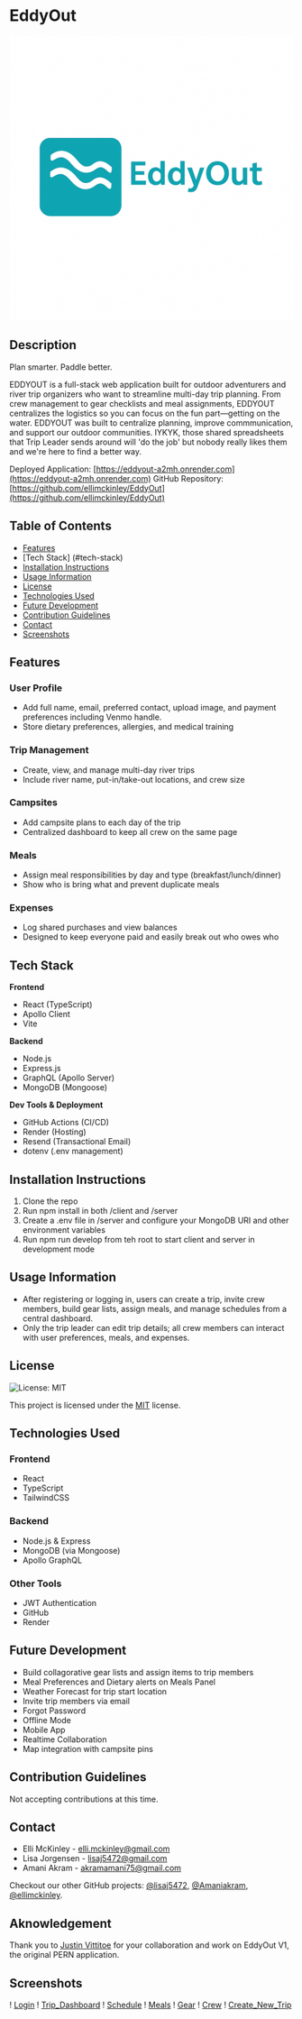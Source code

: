 # EddyOut

![Logo](./server/src/assets/Logo_EddyOut.png)

## Description

Plan smarter. Paddle better.

EDDYOUT is a full-stack web application built for outdoor adventurers and river trip organizers who want to streamline multi-day trip planning. From crew management to gear checklists and meal assignments, EDDYOUT centralizes the logistics so you can focus on the fun part—getting on the water. EDDYOUT was built to centralize planning, improve commmunication, and support our outdoor communities. IYKYK, those shared spreadsheets that Trip Leader sends around will 'do the job' but nobody really likes them and we're here to find a better way.

Deployed Application: [https://eddyout-a2mh.onrender.com](https://eddyout-a2mh.onrender.com)
GitHub Repository: [https://github.com/ellimckinley/EddyOut](https://github.com/ellimckinley/EddyOut)

## Table of Contents

- [Features](#features)
- [Tech Stack] (#tech-stack)
- [Installation Instructions](#installation-instructions)
- [Usage Information](#usage-information)
- [License](#license)
- [Technologies Used](#technologies-used)
- [Future Development](#future-development)
- [Contribution Guidelines](#contribution-guidelines)
- [Contact](#contact)
- [Screenshots](#screenshots)

## Features

### User Profile

- Add full name, email, preferred contact, upload image, and payment preferences including Venmo handle.
- Store dietary preferences, allergies, and medical training
<!-- - Trip leader can assign role in crew (e.g., Trip Leader, Boat Capitain, Passenger) -->

### Trip Management

- Create, view, and manage multi-day river trips
- Include river name, put-in/take-out locations, and crew size

<!-- ### Gear

- Build collagorative gear lists and assign items to trip members
- Plan meals by day and meal type, with cook assignments
- Manage crew members and roles for each trip -->

### Campsites

- Add campsite plans to each day of the trip
- Centralized dashboard to keep all crew on the same page

### Meals

- Assign meal responsibilities by day and type (breakfast/lunch/dinner)
- Show who is bring what and prevent duplicate meals

### Expenses

- Log shared purchases and view balances
- Designed to keep everyone paid and easily break out who owes who

## Tech Stack

**Frontend**

- React (TypeScript)
- Apollo Client
- Vite

**Backend**

- Node.js
- Express.js
- GraphQL (Apollo Server)
- MongoDB (Mongoose)

**Dev Tools & Deployment**

- GitHub Actions (CI/CD)
- Render (Hosting)
- Resend (Transactional Email)
- dotenv (.env management)

## Installation Instructions

1. Clone the repo
2. Run npm install in both /client and /server
3. Create a .env file in /server and configure your MongoDB URI and other environment variables
4. Run npm run develop from teh root to start client and server in development mode

## Usage Information

- After registering or logging in, users can create a trip, invite crew members, build gear lists, assign meals, and manage schedules from a central dashboard.
- Only the trip leader can edit trip details; all crew members can interact with user preferences, meals, and expenses.

## License

![License: MIT](https://img.shields.io/badge/License-MIT-yellow.svg)

This project is licensed under the [MIT](https://opensource.org/licenses/MIT) license.

## Technologies Used

### Frontend

- React
- TypeScript
- TailwindCSS

### Backend

- Node.js & Express
- MongoDB (via Mongoose)
- Apollo GraphQL

### Other Tools

- JWT Authentication
- GitHub
- Render

## Future Development

- Build collagorative gear lists and assign items to trip members
- Meal Preferences and Dietary alerts on Meals Panel
- Weather Forecast for trip start location
- Invite trip members via email
- Forgot Password
- Offline Mode
- Mobile App
- Realtime Collaboration
- Map integration with campsite pins

## Contribution Guidelines

Not accepting contributions at this time.

## Contact

- Elli McKinley - [elli.mckinley@gmail.com](mailto:elli.mckinley@gmail.com)
- Lisa Jorgensen - [lisaj5472@gmail.com](lisaj5472@gmail.com)
- Amani Akram - [akramamani75@gmail.com](akramamani75@gmail.com)

Checkout our other GitHub projects: [@lisaj5472](https://github.com/lisaj5472), [@Amaniakram](https://github.com/Amaniakram), [@ellimckinley](https://github.com/ellimckinley).

## Aknowledgement

Thank you to [Justin Vittitoe](https://github.com/justinvittitoe) for your collaboration and work on EddyOut V1, the original PERN application.

## Screenshots

! [Login](./server/src/assets/login.png)
! [Trip_Dashboard](./server/src/assets/dashboard.png)
! [Schedule](./server/src/assets/schedule.png)
! [Meals](./server/src/assets/meal.png)
! [Gear](./server/src/assets/gear.png)
! [Crew](./server/src/assets/crew.png)
! [Create_New_Trip](./server/src/assets/create_new_trip.png)
